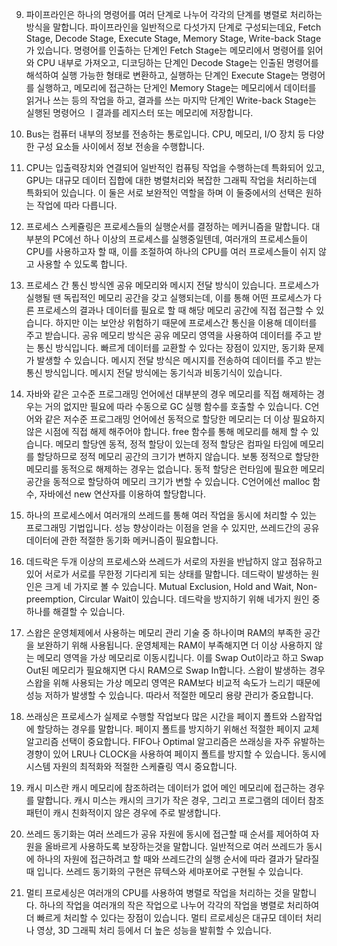 9. 파이프라인은 하나의 명령어를 여러 단계로 나누어 각각의 단계를 병렬로 처리하는 방식을 말합니다. 파이프라인을 일반적으로 다섯가지 단계로 구성되는데요, Fetch Stage, Decode Stage, Execute Stage, Memory Stage, Write-back Stage가 있습니다.
   명령어를 인출하는 단계인 Fetch Stage는 메모리에서 명령어를 읽어와 CPU 내부로 가져오고, 디코딩하는 단계인 Decode Stage는 인출된 명령어를 해석하여 실행 가능한 형태로 변환하고, 실행하는 단계인 Execute Stage는 명령어를 실행하고, 메모리에 접근하는 단게인 Memory Stage는 메모리에서 데이터를 읽거나 쓰는 등의 작업을 하고, 결과를 쓰는 마지막 단계인 Write-back Stage는 실행된 명령어으 ㅣ결과를 레지스터 또는 메모리에 저장합니다.

10. Bus는 컴퓨터 내부의 정보를 전송하는 통로입니다. CPU, 메모리, I/O 장치 등 다양한 구성 요소들 사이에서 정보 전송을 수행합니다.

11. CPU는 입출력장치와 연결되어 일반적인 컴퓨팅 작업을 수행하는데 특화되어 있고, GPU는 대규모 데이터 집합에 대한 병렬처리와 복잡한 그래픽 작업을 처리하는데 특화되어 있습니다. 이 둘은 서로 보완적인 역할을 하며 이 둘중에서의 선택은 원하는 작업에 따라 다릅니다.

12. 프로세스 스케쥴링은 프로세스들의 실행순서를 결정하는 메커니즘을 말합니다. 대부분의 PC에선 하나 이상의 프로세스를 실행중일텐데, 여러개의 프로세스들이 CPU를 사용하고자 할 때, 이를 조절하여 하나의 CPU를 여러 프로세스들이 쉬지 않고 사용할 수 있도록 합니다.

13. 프로세스 간 통신 방식엔 공유 메모리와 메시지 전달 방식이 있습니다. 프로세스가 실행될 땐 독립적인 메모리 공간을 갖고 실행되는데, 이를 통해 어떤 프로세스가 다른 프로세스의 결과나 데이터를 필요로 할 때 해당 메모리 공간에 직접 접근할 수 있습니다. 하지만 이는 보안상 위험하기 때문에 프로세스간 통신을 이용해 데이터를 주고 받습니다. 공유 메모리 방식은 공유 메모리 영역을 사용하여 데이터를 주고 받는 통신 방식입니다. 빠르게 데이터를 교환할 수 있다는 장점이 있지만, 동기화 문제가 발생할 수 있습니다.
    메시지 전달 방식은 메시지를 전송하여 데이터를 주고 받는 통신 방식입니다. 메시지 전달 방식에는 동기식과 비동기식이 있습니다.

14. 자바와 같은 고수준 프로그래밍 언어에선 대부분의 경우 메모리를 직접 해제하는 경우는 거의 없지만 필요에 따라 수동으로 GC 실행 함수를 호출할 수 있습니다. C언어와 같은 저수준 프로그래밍 언어에선 동적으로 할당한 메모리는 더 이상 필요하지 않은 시점에 직접 해제 해주어야 합니다. free 함수를 통해 메모리를 해제 할 수 있습니다. 메모리 할당엔 동적, 정적 할당이 있는데 정적 할당은 컴파일 타임에 메모리를 할당하므로 정적 메모리 공간의 크기가 변하지 않습니다. 보통 정적으로 할당한 메모리를 동적으로 해제하는 경우는 없습니다.
    동적 할당은 런타임에 필요한 메모리 공간을 동적으로 할당하여 메모리 크기가 변할 수 있습니다. C언어에선 malloc 함수, 자바에선 new 연산자를 이용하여 할당합니다.

15. 하나의 프로세스에서 여러개의 쓰레드를 통해 여러 작업을 동시에 처리할 수 있는 프로그래밍 기법입니다. 성능 향상이라는 이점을 얻을 수 있지만, 쓰레드간의 공유 데이터에 관한 적절한 동기화 메커니즘이 필요합니다.

16. 데드락은 두개 이상의 프로세스와 쓰레드가 서로의 자원을 반납하지 않고 점유하고 있어 서로가 서로를 무한정 기다리게 되는 상태를 말합니다. 데드락이 발생하는 원인은 크게 네 가지로 볼 수 있습니다. Mutual Exclusion, Hold and Wait, Non-preemption, Circular Wait이 있습니다. 데드락을 방지하기 위해 네가지 원인 중 하나를 해결할 수 있습니다.

17. 스왑은 운영체제에서 사용하는 메모리 관리 기술 중 하나이며 RAM의 부족한 공간을 보완하기 위해 사용됩니다.
운영체제는 RAM이 부족해지면 더 이상 사용하지 않는 메모리 영역을 가상 메모리로 이동시킵니다. 이를 Swap Out이라고 하고 Swap Out된 메모리가 필요해지면 다시 RAM으로 Swap In합니다. 스왑이 발생하는 경우 스왑을 위해 사용되는 가상 메모리 영역은 RAM보다 비교적 속도가 느리기 때문에 성능 저하가 발생할 수 있습니다. 따라서 적절한 메모리 용량 관리가 중요합니다.

18. 쓰래싱은 프로세스가 실제로 수행할 작업보다 많은 시간을 페이지 폴트와 스왑작업에 할당하는 경우를 말합니다. 
페이지 폴트를 방지하기 위해선 적절한 페이지 교체 알고리즘 선택이 중요합니다. FIFO나 Optimal 알고리즘은 쓰래싱을 자주 유발하는 경향이 있어 LRU나 CLOCK을 사용하여 페이지 폴트를 방지할 수 있습니다. 동시에 시스템 자원의 최적화와 적절한 스케쥴링 역시 중요합니다.

19. 캐시 미스란 캐시 메모리에 참조하려는 데이터가 없어 메인 메모리에 접근하는 경우를 말합니다. 캐시 미스는 캐시의 크기가 작은 경우, 그리고 프로그램의 데이터 참조 패턴이 캐시 친화적이지 않은 경우에 주로 발생합니다.

20. 쓰레드 동기화는 여러 쓰레드가 공유 자원에 동시에 접근할 때 순서를 제어하여 자원을 올바르게 사용하도록 보장하는것을 말합니다.
일반적으로 여러 쓰레드가 동시에 하나의 자원에 접근하려고 할 때와 쓰레드간의 실행 순서에 따라 결과가 달라질 때 입니다. 쓰레드 동기화의 구현은 뮤텍스와 세마포어로 구현될 수 있습니다.

21. 멀티 프로세싱은 여러개의 CPU를 사용하여 병렬로 작업을 처리하는 것을 말합니다. 하나의 작업을 여러개의 작은 작업으로 나누어 각각의 작업을 병렬로 처리하여 더 빠르게 처리할 수 있다는 장점이 있습니다. 멀티 르로세싱은 대규모 데이터 처리나 영상, 3D 그래픽 처리 등에서 더 높은 성능을 발휘할 수 있습니다.